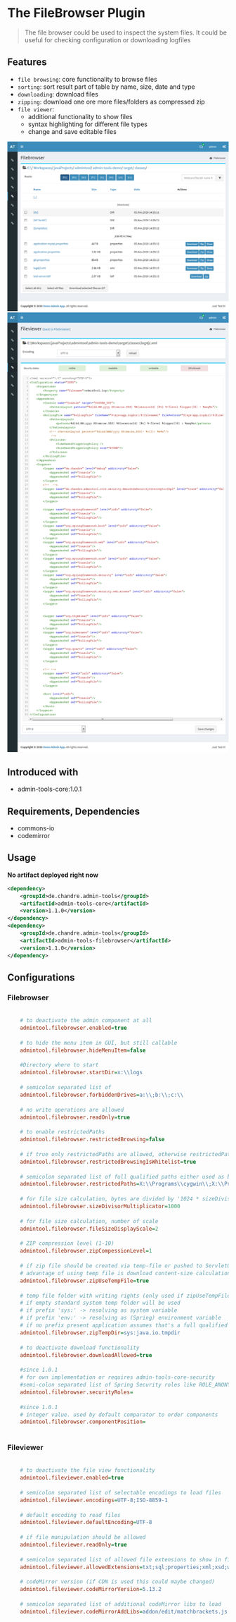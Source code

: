 # The FileBrowser Plugin
> The file browser could be used to inspect the system files. It could be useful for checking configuration or downloading logfiles

## Features
* `file browsing`: core functionality to browse files
* `sorting`: sort result part of table by name, size, date and type
* `downloading`: download files
* `zipping`: download one ore more files/folders as compressed zip
* `file viewer`: 
  * additional functionality to show files
  * syntax highlighting for different file types
  * change and save editable files   

 ![Preview image](doc/screen_filebrowser_org.png?raw=true "AdminTool FileBrowser UI")
 ![Preview image](doc/screen_fileviewer_org.png?raw=true "AdminTool FileViewer UI")
  
## Introduced with
* admin-tools-core:1.0.1

## Requirements, Dependencies
* commons-io
* codemirror

## Usage

**No artifact deployed right now** 

```xml
<dependency>
	<groupId>de.chandre.admin-tools</groupId>
	<artifactId>admin-tools-core</artifactId>
	<version>1.1.0</version>
</dependency>
<dependency>
	<groupId>de.chandre.admin-tools</groupId>
	<artifactId>admin-tools-filebrowser</artifactId>
	<version>1.1.0</version>
</dependency>
```

## Configurations

### Filebrowser
	
```ini

	# to deactivate the admin component at all
	admintool.filebrowser.enabled=true
	
	# to hide the menu item in GUI, but still callable
	admintool.filebrowser.hideMenuItem=false
	
	#Directory where to start
	admintool.filebrowser.startDir=x:\\logs
	
	# semicolon separated list of
	admintool.filebrowser.forbiddenDrives=a:\\;b:\\;c:\\
	
	# no write operations are allowed
	admintool.filebrowser.readOnly=true
	
	# to enable restrictedPaths
	admintool.filebrowser.restrictedBrowsing=false
	
	# if true only restrictedPaths are allowed, otherwise restrictedPaths are working as blacklist
	admintool.filebrowser.restrictedBrowsingIsWhitelist=true
	
	# semicolon separated list of full qualified paths either used as black or white list
	admintool.filebrowser.restrictedPaths=X:\\Programs\\cygwin\\;X:\\Programs\\cygwin64\\
	
	# for file size calculation, bytes are divided by '1024 * sizeDivisorMultiplicator ^ x'
	admintool.filebrowser.sizeDivisorMultiplicator=1000
	
	# for file size calculation, number of scale
	admintool.filebrowser.fileSizeDisplayScale=2
	
	# ZIP compression level (1-10)
	admintool.filebrowser.zipCompessionLevel=1
	
	# if zip file should be created via temp-file or pushed to ServletOutputStream directly
	# advantage of using temp file is download content-size calculation
	admintool.filebrowser.zipUseTempFile=true
	
	# temp file folder with writing rights (only used if zipUseTempFile=true)
	# if empty standard system temp folder will be used
	# if prefix 'sys:' -> resolving as system variable
	# if prefix 'env:' -> resolving as (Spring) environment variable
	# if no prefix present application assumes that's a full qualified path to temp directory
	admintool.filebrowser.zipTempDir=sys:java.io.tmpdir
	
	# to deactivate download functionality
	admintool.filebrowser.downloadAllowed=true
	
	#since 1.0.1
	# for own implementation or requires admin-tools-core-security
	#semi-colon separated list of Spring Security roles like ROLE_ANONYMOUS;ROLE_ADMIN
	admintool.filebrowser.securityRoles=
	
	#since 1.0.1
	# integer value. used by default comparator to order components
	admintool.filebrowser.componentPosition=
		
```

### Fileviewer

	
```ini

	# to deactivate the file view functionality
	admintool.fileviewer.enabled=true
	
	# semicolon separated list of selectable encodings to load files
	admintool.fileviewer.encodings=UTF-8;ISO-8859-1
	
	# default encoding to read files 
	admintool.fileviewer.defaultEncoding=UTF-8
	
	# if file manipulation should be allowed
	admintool.fileviewer.readOnly=true
	
	# semicolon separated list of allowed file extensions to show in file viewer
	admintool.fileviewer.allowedExtensions=txt;sql;properties;xml;xsd;wsdl;htm;html;css;js;log;md;sh;bat;cmd
	
	# codeMirror version (if CDN is used this could maybe changed)
	admintool.fileviewer.codeMirrorVersion=5.13.2
	
	# semicolon separated list of additional codeMirror libs to load 
	admintool.fileviewer.codeMirrorAddLibs=addon/edit/matchbrackets.js
		
```